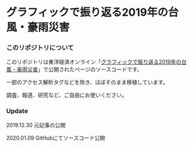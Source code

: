 # グラフィックで振り返る2019年の台風・豪雨災害

### このリポジトリについて
このリポジトリは東洋経済オンライン「[グラフィックで振り返る2019年の台風・豪雨災害](https://toyokeizai.net/sp/visual/tko/precipitation/)」で公開されたページのソースコードです。

一部のアクセス解析タグなどを除き、ほぼそのまま移植しています。

調査、報道、研究など、ご自由にお使いください。

### Update

2019.12.30 元記事の公開

2020.01.09 GitHubにてソースコード公開

